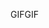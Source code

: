 <span data-ttu-id="eec48-101">GIF</span><span class="sxs-lookup"><span data-stu-id="eec48-101">GIF</span></span>
